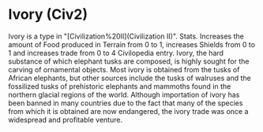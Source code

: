 # Ivory (Civ2)

Ivory is a type in "[Civilization%20II](Civilization II)".
Stats.
Increases the amount of Food produced in Terrain from 0 to 1, increases Shields from 0 to 1 and increases trade from 0 to 4
Civilopedia entry.
Ivory, the hard substance of which elephant tusks are composed, is highly sought for the carving of ornamental objects. Most ivory is obtained from the tusks of African elephants, but other sources include the tusks of walruses and the fossilized tusks of prehistoric elephants and mammoths found in the northern glacial regions of the world. Although importation of ivory has been banned in many countries due to the fact that many of the species from which it is obtained are now endangered, the ivory trade was once a widespread and profitable venture.